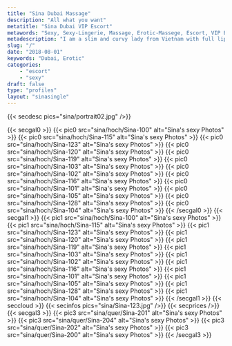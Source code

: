 ```yaml
---
title: "Sina Dubai Massage"
description: "All what you want"
metatitle: "Sina Dubai VIP Escort"
metawords: "Sexy, Sexy-Lingerie, Massage, Erotic-Massege, Escort, VIP Escort, Dubai, Vietnam, Girlfriend Sex, United Arab Emirates, Woman"
metadescription: "I am a slim and curvy lady from Vietnam with full lips and big dark eyes. I can be either your romantic girlfriend dressed in sexy lingerie or your dominant Mistress"
slug: "/"
date: "2018-08-01"
keywords: "Dubai, Erotic"
categories:
    - "escort"
    - "sexy"
draft: false
type: "profiles"
layout: "sinasingle"
---
```

{{< secdesc pics="sina/portrait02.jpg" />}}

{{< secgal0 >}}
  {{< pic0 src="sina/hoch/Sina-100" alt="Sina's sexy Photos" >}}
  {{< pic0 src="sina/hoch/Sina-115" alt="Sina's sexy Photos" >}}
  {{< pic0 src="sina/hoch/Sina-123" alt="Sina's sexy Photos" >}}
  {{< pic0 src="sina/hoch/Sina-120" alt="Sina's sexy Photos" >}}
  {{< pic0 src="sina/hoch/Sina-119" alt="Sina's sexy Photos" >}}
  {{< pic0 src="sina/hoch/Sina-103" alt="Sina's sexy Photos" >}}
  {{< pic0 src="sina/hoch/Sina-102" alt="Sina's sexy Photos" >}}
  {{< pic0 src="sina/hoch/Sina-116" alt="Sina's sexy Photos" >}}
  {{< pic0 src="sina/hoch/Sina-101" alt="Sina's sexy Photos" >}}
  {{< pic0 src="sina/hoch/Sina-105" alt="Sina's sexy Photos" >}}
  {{< pic0 src="sina/hoch/Sina-128" alt="Sina's sexy Photos" >}}
  {{< pic0 src="sina/hoch/Sina-104" alt="Sina's sexy Photos" >}}
{{< /secgal0 >}}
{{< secgal1 >}}
  {{< pic1 src="sina/hoch/Sina-100" alt="Sina's sexy Photos" >}}
  {{< pic1 src="sina/hoch/Sina-115" alt="Sina's sexy Photos" >}}
  {{< pic1 src="sina/hoch/Sina-123" alt="Sina's sexy Photos" >}}
  {{< pic1 src="sina/hoch/Sina-120" alt="Sina's sexy Photos" >}}
  {{< pic1 src="sina/hoch/Sina-119" alt="Sina's sexy Photos" >}}
  {{< pic1 src="sina/hoch/Sina-103" alt="Sina's sexy Photos" >}}
  {{< pic1 src="sina/hoch/Sina-102" alt="Sina's sexy Photos" >}}
  {{< pic1 src="sina/hoch/Sina-116" alt="Sina's sexy Photos" >}}
  {{< pic1 src="sina/hoch/Sina-101" alt="Sina's sexy Photos" >}}
  {{< pic1 src="sina/hoch/Sina-105" alt="Sina's sexy Photos" >}}
  {{< pic1 src="sina/hoch/Sina-128" alt="Sina's sexy Photos" >}}
  {{< pic1 src="sina/hoch/Sina-104" alt="Sina's sexy Photos" >}}
{{< /secgal1 >}}
{{< seccloud >}}
{{< secinfos pics="sina/Sina-123.jpg" />}}
{{< secprices />}}
{{< secgal3 >}}
  {{< pic3 src="sina/quer/Sina-201" alt="Sina's sexy Photos" >}}
  {{< pic3 src="sina/quer/Sina-204" alt="Sina's sexy Photos" >}}
  {{< pic3 src="sina/quer/Sina-202" alt="Sina's sexy Photos" >}}
  {{< pic3 src="sina/quer/Sina-200" alt="Sina's sexy Photos" >}}
{{< /secgal3 >}}
